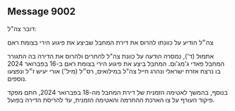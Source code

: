 ## Message 9002

דובר צה"ל:

צה״ל הודיע על כוונתו להרוס את דירת המחבל שביצע את פיגוע הירי בצומת ראם

אתמול (ד'), נמסרה הודעה על כוונת צה"ל להחרים ולהרוס את הדירה בה התגורר המחבל פאדי ג'מג'ום.
המחבל ביצע את פיגוע הירי בצומת ראם ב-16 בפברואר 2024 בו נרצח אזרח ישראלי ונהרג חייל צה"ל במילואים, רס״ל (מיל׳) אורי יעיש ז״ל ונפצעו נוספים. 

בנוסף, בהמשך לאטימה הזמנית של דירת המחבל מה-18 בפברואר 2024, חתם מפקד פיקוד העורף על צו הארכת ההחרמה והאטימה הזמנית, עד להריסת הדירה בפועל.

